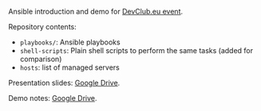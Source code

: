 Ansible introduction and demo for [DevClub.eu event](http://www.devclub.eu/2013/09/11/september-meetup/).

Repository contents:
 * `playbooks/`: Ansible playbooks
 * `shell-scripts`: Plain shell scripts to perform the same tasks (added for comparison)
 * `hosts`: list of managed servers

Presentation slides: [Google Drive](https://docs.google.com/presentation/d/1cuCulEiCITwdh9z-OOwHU-To7OuzTP17C9iE_8JcsS0/edit?usp=sharing).

Demo notes: [Google Drive](https://docs.google.com/document/d/1v6nspv2OcYQ1HSae8vzBrkw4BXJVhaFsheXmfcfB69U/edit?usp=sharing).

